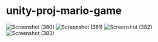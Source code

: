 # unity-proj-mario-game
 
![Screenshot (380)](https://user-images.githubusercontent.com/90972275/207116851-59530cf7-663f-4997-8923-0320d5782ebd.png)
![Screenshot (381)](https://user-images.githubusercontent.com/90972275/207116862-ccf674f4-c764-424c-9020-f72302cef95a.png)
![Screenshot (382)](https://user-images.githubusercontent.com/90972275/207116863-a09d1c66-078b-40ea-9a44-26fdb5b7a064.png)
![Screenshot (383)](https://user-images.githubusercontent.com/90972275/207116868-09735984-08b2-4513-a2b8-cdf0dade2dee.png)

